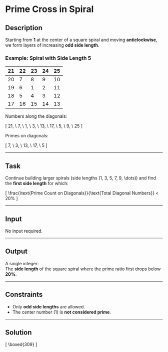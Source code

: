 # Prime Cross in Spiral

## Description

Starting from **1** at the center of a square spiral and moving **anticlockwise**, we form layers of increasing **odd side length**.

### Example: Spiral with Side Length 5

| 21 | 22 | 23 | 24 | 25 |
|----|----|----|----|----|
| 20 |  7 |  8 |  9 | 10 |
| 19 |  6 |  1 |  2 | 11 |
| 18 |  5 |  4 |  3 | 12 |
| 17 | 16 | 15 | 14 | 13 |

Numbers along the diagonals:

\[
21, \ 7, \ 1, \ 3, \ 13, \ 17, \ 5, \ 9, \ 25
\]

Primes on diagonals:

\[
7, \ 3, \ 13, \ 17, \ 5
\]

---

## Task

Continue building larger spirals (side lengths \(1, 3, 5, 7, 9, \dots\)) and find the **first side length** for which:

\[
\frac{\text{Prime Count on Diagonals}}{\text{Total Diagonal Numbers}} < 20\%
\]

---

## Input

No input required.

---

## Output

A single integer:  
The **side length** of the square spiral where the prime ratio first drops below **20%**.

---

## Constraints

- Only **odd side lengths** are allowed.  
- The center number \(1\) is **not considered prime**.

---

## Solution

\[
\boxed{309}
\]

